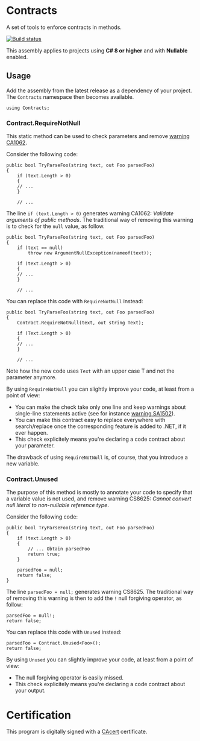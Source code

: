 # Contracts
A set of tools to enforce contracts in methods.

[![Build status](https://ci.appveyor.com/api/projects/status/i7n5qgflgtbvaj1n?svg=true)](https://ci.appveyor.com/project/dlebansais/contracts)

This assembly applies to projects using **C# 8 or higher** and with **Nullable** enabled.

## Usage

Add the assembly from the latest release as a dependency of your project. The `Contracts` namespace then becomes available.

    using Contracts;
    
### Contract.RequireNotNull

This static method can be used to check parameters and remove [warning CA1062](https://docs.microsoft.com/en-us/visualstudio/code-quality/ca1062).

Consider the following code:

    public bool TryParseFoo(string text, out Foo parsedFoo)
    {
        if (text.Length > 0)
        {
		// ...
        }

		// ...

The line `if (text.Length > 0)` generates warning CA1062: *Validate arguments of public methods*. The traditional way of removing this warning is to check for the `null` value, as follow.

    public bool TryParseFoo(string text, out Foo parsedFoo)
    {
        if (text == null)
            throw new ArgumentNullException(nameof(text));

        if (text.Length > 0)
        {
		// ...
        }

		// ...

You can replace this code with `RequireNotNull` instead:

    public bool TryParseFoo(string text, out Foo parsedFoo)
    {
        Contract.RequireNotNull(text, out string Text);

        if (Text.Length > 0)
        {
		// ...
        }

		// ...

Note how the new code uses `Text` with an upper case T and not the parameter anymore.

By using `RequireNotNull` you can slightly improve your code, at least from a point of view:

+ You can make the check take only one line and keep warnings about single-line statements active (see for instance [warning SA1502](https://github.com/DotNetAnalyzers/StyleCopAnalyzers/blob/master/documentation/SA1502.md)).
+ You can make this contract easy to replace everywhere with search/replace once the corresponding feature is added to .NET, if it ever happen.
+ This check explicitely means you're declaring a code contract about your parameter.

The drawback of using `RequireNotNull` is, of course, that you introduce a new variable.

### Contract.Unused

The purpose of this method is mostly to annotate your code to specify that a variable value is not used, and remove warning CS8625: *Cannot convert null literal to non-nullable reference type*.

Consider the following code:

    public bool TryParseFoo(string text, out Foo parsedFoo)
    {
        if (text.Length > 0)
        {
            // ... Obtain parsedFoo
            return true;
        }

        parsedFoo = null;
        return false;
    }

The line `parsedFoo = null;` generates warning CS8625. The traditional way of removing this warning is then to add the `!` null forgiving operator, as follow:

    parsedFoo = null!;
    return false;

You can replace this code with `Unused` instead:

    parsedFoo = Contract.Unused<Foo>();
    return false;

By using `Unused` you can slightly improve your code, at least from a point of view:

+ The null forgiving operator is easily missed.
+ This check explicitely means you're declaring a code contract about your output.
 
# Certification

This program is digitally signed with a [CAcert](https://www.cacert.org/) certificate.
